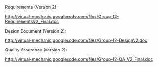 Requirements (Version 2):

http://virtual-mechanic.googlecode.com/files/Group-12-RequirementsV2_Final.doc

Design Document (Version 2):

http://virtual-mechanic.googlecode.com/files/Group-12-DesignV2.doc

Quality Assurance (Version 2):

http://virtual-mechanic.googlecode.com/files/Group-12-QA_V2_Final.doc